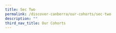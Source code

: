 ```yaml
---
title: Sec Two
permalink: /discover-canberra/our-cohorts/sec-two
description: ""
third_nav_title: Our Cohorts
---
```

